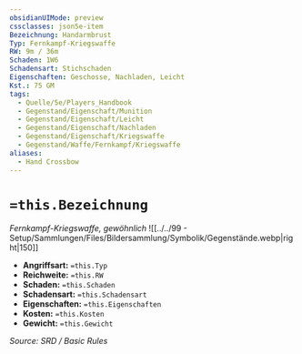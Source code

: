 ```yaml
---
obsidianUIMode: preview
cssclasses: json5e-item
Bezeichnung: Handarmbrust
Typ: Fernkampf-Kriegswaffe
RW: 9m / 36m
Schaden: 1W6
Schadensart: Stichschaden
Eigenschaften: Geschosse, Nachladen, Leicht
Kst.: 75 GM
tags:
  - Quelle/5e/Players_Handbook
  - Gegenstand/Eigenschaft/Munition
  - Gegenstand/Eigenschaft/Leicht
  - Gegenstand/Eigenschaft/Nachladen
  - Gegenstand/Eigenschaft/Kriegswaffe
  - Gegenstand/Waffe/Fernkampf/Kriegswaffe
aliases:
  - Hand Crossbow
---
```

# `=this.Bezeichnung`
*Fernkampf-Kriegswaffe, gewöhnlich*
![[../../99 - Setup/Sammlungen/Files/Bildersammlung/Symbolik/Gegenstände.webp|right|150]]

- **Angriffsart:** `=this.Typ`
- **Reichweite:** `=this.RW`
- **Schaden:** `=this.Schaden`
- **Schadensart:** `=this.Schadensart`
- **Eigenschaften:** `=this.Eigenschaften`
- **Kosten:** `=this.Kosten`
- **Gewicht:** `=this.Gewicht`

*Source: SRD / Basic Rules*